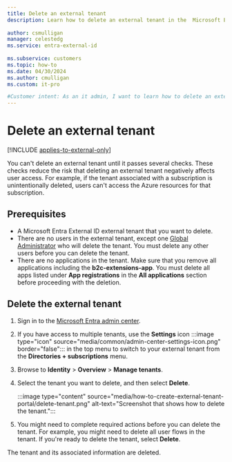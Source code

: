 ```yaml
---
title: Delete an external tenant
description: Learn how to delete an external tenant in the  Microsoft Entra admin center. 
 
author: csmulligan
manager: celestedg
ms.service: entra-external-id
 
ms.subservice: customers
ms.topic: how-to
ms.date: 04/30/2024
ms.author: cmulligan
ms.custom: it-pro

#Customer intent: As an it admin, I want to learn how to delete an external tenant in the  Microsoft Entra admin center. 
---
```

# Delete an external tenant

[!INCLUDE [applies-to-external-only](../includes/applies-to-external-only.md)]

You can't delete an external tenant until it passes several checks. These checks reduce the risk that deleting an external tenant negatively affects user access. For example, if the tenant associated with a subscription is unintentionally deleted, users can't access the Azure resources for that subscription. 

## Prerequisites

- A Microsoft Entra External ID external tenant that you want to delete.
- There are no users in the external tenant, except one [Global Administrator](~/identity/role-based-access-control/permissions-reference.md#global-administrator) who will delete the tenant. You must delete any other users before you can delete the tenant.
- There are no applications in the tenant. Make sure that you remove all applications including the **b2c-extensions-app**. You must delete all apps listed under **App registrations** in the **All applications** section before proceeding with the deletion. 

## Delete the external tenant

1. Sign in to the [Microsoft Entra admin center](https://entra.microsoft.com). 
1. If you have access to multiple tenants, use the **Settings** icon :::image type="icon" source="media/common/admin-center-settings-icon.png" border="false"::: in the top menu to switch to your external tenant from the **Directories + subscriptions** menu.
1. Browse to **Identity** > **Overview** > **Manage tenants**.
1. Select the tenant you want to delete, and then select **Delete**.

    :::image type="content" source="media/how-to-create-external-tenant-portal/delete-tenant.png" alt-text="Screenshot that shows how to delete the tenant.":::

1. You might need to complete required actions before you can delete the tenant. For example, you might need to delete all user flows in the tenant. If you're ready to delete the tenant, select **Delete**.

The tenant and its associated information are deleted.


